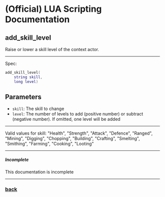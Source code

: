 
# (Official) LUA Scripting Documentation

## add_skill_level

Raise or lower a skill level of the context actor.

___

Spec:

```lua
add_skill_level(
	string skill,
	long level)
```

## Parameters

- `skill`: The skill to change
- `level`: The number of levels to add (positive number) or subtract (negative number). If omitted, one level will be added

___

Valid values for skill:
"Health", "Strength", "Attack", "Defence", "Ranged", "Mining", "Digging", "Chopping",
"Building", "Crafting", "Smelting", "Smithing", "Farming", "Cooking", "Looting"

___

##### Incomplete

This documentation is incomplete

___

### [back](../skills)
